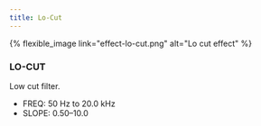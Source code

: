 ```yaml
---
title: Lo-Cut
---
```


{% flexible_image link="effect-lo-cut.png" alt="Lo cut effect" %}

### LO-CUT
Low cut filter.

* FREQ: 50 Hz to 20.0 kHz
* SLOPE: 0.50–10.0
